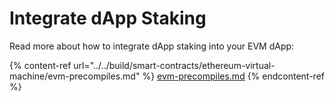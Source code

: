 # Integrate dApp Staking

Read more about how to integrate dApp staking into your EVM dApp:

{% content-ref url="../../build/smart-contracts/ethereum-virtual-machine/evm-precompiles.md" %}
[evm-precompiles.md](../../build/smart-contracts/ethereum-virtual-machine/evm-precompiles.md)
{% endcontent-ref %}
